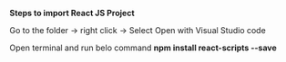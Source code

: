 **Steps to import React JS Project**

Go to the folder -> right click -> Select Open with Visual Studio code

Open terminal and run belo command
**npm install react-scripts --save**
